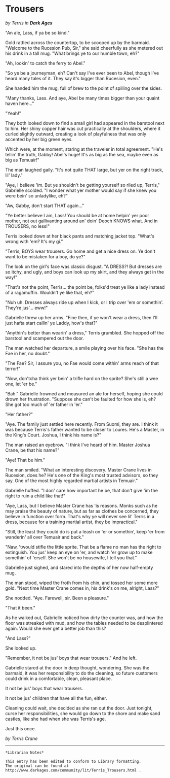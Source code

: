 # Trousers

_by Terris in **Dark Ages**_

"An ale, Lass, if ya be so kind."

Gold rattled across the countertop, to be scooped up by the barmaid. "Welcome
to the Rucesion Pub, Sir," she said cheerfully as she metered out his drink in
a tall mug. "What brings ye to our humble town, eh?"

"Ah, lookin' to catch the ferry to Abel."

"So ye be a journeyman, eh? Can't say I've ever been to Abel, though I've heard
many tales of it. They say it's bigger than Rucesion, even."

She handed him the mug, full of brew to the point of spilling over the sides.

"Many thanks, Lass. And aye, Abel be many times bigger than your quaint haven
here..."

"Yeah!"

They both looked down to find a small girl had appeared in the barstool next to
him. Her shiny copper hair was cut practically at the shoulders, where it
curled slightly outward, creating a look of playfulness that was only accented
by her big green eyes.

Which were, at the moment, staring at the traveler in total agreement. "He's
tellin' the truth, Gabby! Abel's huge! It's as big as the sea, maybe even as
big as Temuair!"

The man laughed gaily. "It's not quite THAT large, but yer on the right track,
lil' lady."

"Aye, I believe 'im. But ye shouldn't be getting yourself so riled up, Terris,"
Gabrielle scolded. "I wonder what yer mother would say if she knew you were
bein' so unladylike, eh?"

"Aw, Gabby, don't start THAT again..."

"Ye better believe I am, Lass! You should be at home helpin' yer poor mother,
not out gallivanting around an' doin' Deoch KNOWS what. And in TROUSERS, no
less!"

Terris looked down at her black pants and matching jacket top. "What's wrong
with 'em? It's my gi."

"Terris, BOYS wear trousers. Go home and get a nice dress on. Ye don't want to
be mistaken for a boy, do ye?"

The look on the girl's face was classic disgust. "A DRESS?! But dresses are so
itchy, and ugly, and boys can look up my skirt, and they always get in the
way!"

"That's not the point, Terris... the point be, folks'd treat ye like a lady
instead of a ragamuffin. Wouldn't ye like that, eh?"

"Nuh uh. Dresses always ride up when I kick, or I trip over 'em or somethin'.
They're jus'... eww!"

Gabrielle threw up her arms. "Fine then, if ye won't wear a dress, then I'll
just hafta start callin' ye Laddy, how's that?"

"Anythin's better than wearin' a dress," Terris grumbled. She hopped off the
barstool and scampered out the door.

The man watched her departure, a smile playing over his face. "She has the Fae
in her, no doubt."

"The Fae? Sir, I assure you, no Fae would come within' arms reach of that
terror!"

"Now, don'tcha think yer bein' a trifle hard on the sprite? She's still a wee
one, let 'er be."

"Bah." Gabrielle frowned and measured an ale for herself, hoping she could
drown her frustration. "Suppose she can't be faulted for how she is, eh? She
got too much of 'er father in 'er."

"Her father?"

"Aye. The family just settled here recently. From Suomi, they are. I think it
was because Terris's father wanted to be closer to Loures. He's a Master, in
the King's Court. Joshua, I think his name is?"

The man raised an eyebrow. "I think I've heard of him. Master Joshua Crane, be
that his name?"

"Aye! That be him."

The man smiled. "What an interesting discovery. Master Crane lives in Rucesion,
does he? He's one of the King's most trusted advisors, so they say. One of the
most highly regarded martial artists in Temuair."

Gabrielle huffed. "I don' care how important he be, that don't give 'im the
right to ruin a child like that!"

"Aye, Lass, but I believe Master Crane has 'is reasons. Monks such as he may
praise the beauty of nature, but as far as clothes be concerned, they believe
in function over form. That's why ye will never see lil' Terris in a dress,
because for a training martial artist, they be impractical."

"Still, the least they could do is put a leash on 'er or somethin', keep 'er
from wanderin' all over Temuair and back."

"Naw, 'twould stifle the little sprite. That be a flame no man has the right to
extinguish. You jus' keep an eye on 'er, and watch 'er grow up to make
somethin' of 'erself. She won't be no housewife, I tell you that."

Gabrielle just sighed, and stared into the depths of her now half-empty mug.

The man stood, wiped the froth from his chin, and tossed her some more gold.
"Next time Master Crane comes in, his drink's on me, alright, Lass?"

She nodded. "Aye. Farewell, sir. Been a pleasure."

"That it been."

As he walked out, Gabrielle noticed how dirty the counter was, and how the
floor was streaked with mud, and how the tables needed to be desplintered
again. Would she ever get a better job than this?

"And Lass?"

She looked up.

"Remember, it not be jus' boys that wear trousers." And he left.

Gabrielle stared at the door in deep thought, wondering. She was the barmaid,
it was her responsibility to do the cleaning, so future customers could drink
in a comfortable, clean, pleasant place.

It not be jus' boys that wear trousers.

It not be jus' children that have all the fun, either.

Cleaning could wait, she decided as she ran out the door. Just tonight, curse
her responsibilities, she would go down to the shore and make sand castles,
like she had when she was Terris's age.

Just this once.

_by Terris Crane_

***

```
*Librarian Notes*

This entry has been edited to conform to Library formatting.
The original can be found at http://www.darkages.com/community/lit/Terris_Trousers.html .
```

